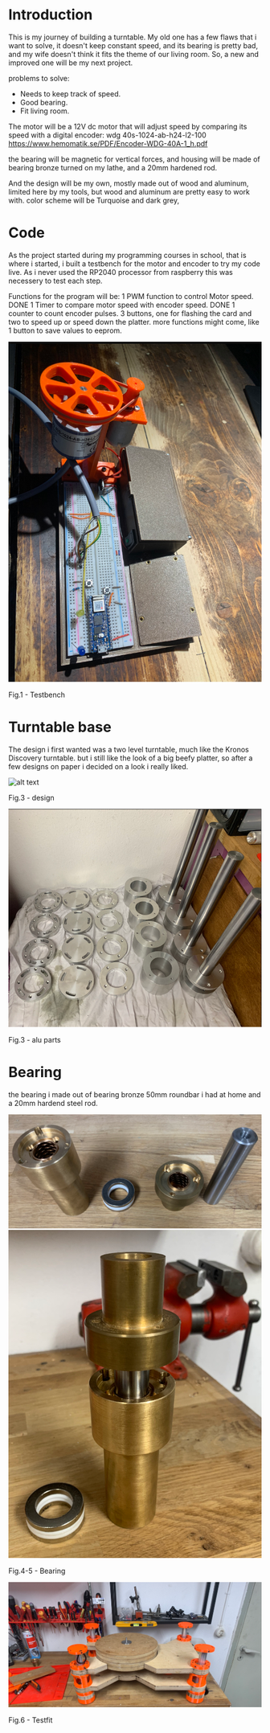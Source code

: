 # Introduction

This is my journey of building a turntable. My old one has a few flaws that i want to solve, it doesn't keep constant speed, and its bearing is pretty bad, and my wife doesn't think it fits the theme of our living room. 
So, a new and improved one will be my next project.

problems to solve:
* Needs to keep track of speed.
* Good bearing.
* Fit living room.

The motor will be a 12V dc motor that will adjust speed by comparing its speed with a digital encoder: wdg 40s-1024-ab-h24-l2-100
https://www.hemomatik.se/PDF/Encoder-WDG-40A-1_h.pdf

the bearing will be magnetic for vertical forces, and housing will be made of bearing bronze turned on my lathe, and a 20mm hardened rod.

And the design will be my own, mostly made out of wood and aluminum, limited here by my tools, but wood and aluminum are pretty easy to work with.
color scheme will be Turquoise and dark grey,

# Code

As the project started during my programming courses in school, that is where i started, i built a testbench for the motor and encoder to try my code live. As i never used the RP2040 processor from raspberry this was necessery to test each step.

Functions for the program will be:
1 PWM function to control Motor speed.                                                      DONE
1 Timer to compare motor speed with encoder speed.                                          DONE
1 counter to count encoder pulses.
3 buttons, one for flashing the card and two to speed up or speed down the platter.
more functions might come, like 1 button to save values to eeprom.

![alt text](https://github.com/onderest/turntable/blob/main/Fig1.png?raw=true)

Fig.1 - Testbench

# Turntable base

The design i first wanted was a two level turntable, much like the Kronos Discovery turntable. but i still like the look of a big beefy platter, so after a few designs on paper i decided on a look i really liked.


![alt text](?raw=true)

Fig.3 - design

![alt text](https://github.com/onderest/turntable/blob/main/FigAluparts.png?raw=true)

Fig.3 - alu parts

# Bearing

the bearing i made out of  bearing bronze 50mm roundbar i had at home and a 20mm hardend steel rod.


![alt text](https://github.com/onderest/turntable/blob/main/FigBearging2.png?raw=true)
![alt text](https://github.com/onderest/turntable/blob/main/FigBearing1.png?raw=true)

Fig.4-5 - Bearing


![alt text](https://github.com/onderest/turntable/blob/main/Testfit.png?raw=true)

Fig.6 - Testfit
